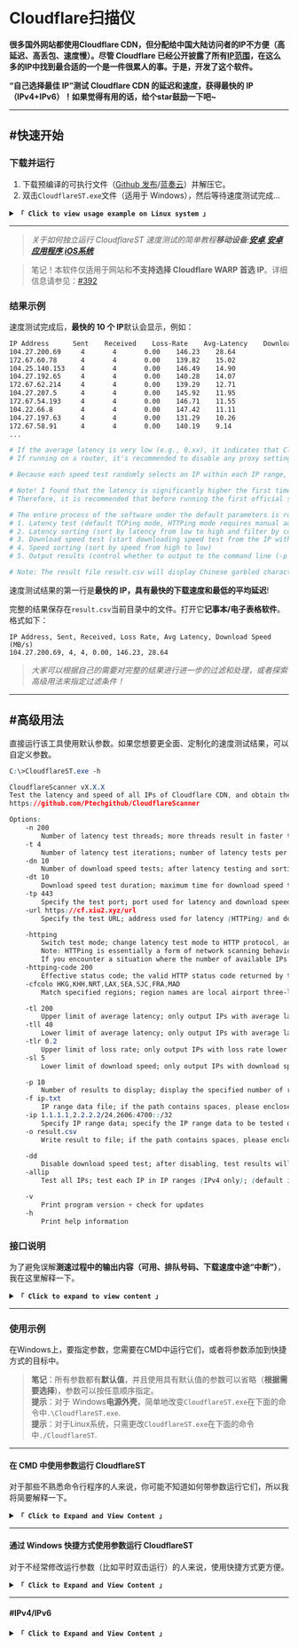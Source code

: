 # Cloudflare扫描仪

**很多国外网站都使用Cloudflare CDN，但分配给中国大陆访问者的IP不方便（高延迟、高丢包、速度慢）。尽管 Cloudflare 已经公开披露了所有[IP范围](https://www.cloudflare.com/ips/)，在这么多的IP中找到最合适的一个是一件很累人的事。于是，开发了这个软件。**

**“自己选择最佳 IP”测试 Cloudflare CDN 的延迟和速度，获得最快的 IP（IPv4+IPv6）！如果觉得有用的话，给个star鼓励一下吧~**

* * *

## #快速开始

### 下载并运行

1.  下载预编译的可执行文件（[Github 发布](https://github.com/Ptechgithub/CloudflareScanner/releases)/[蓝奏云](https://pan.lanpw.com/b0742hkxe)）并解压它。
2.  双击`CloudflareST.exe`文件（适用于 Windows），然后等待速度测试完成...

<details>
<summary><code><strong>「 Click to view usage example on Linux system 」</strong></code></summary>

* * *

以下命令仅用于演示目的。请拜访[**发布**](https://github.com/Ptechgithub/CloudflareScanner/releases)检查版本号和文件名。

```yaml
# If this is your first time using, it's recommended to create a new folder (skip this step for future updates)
mkdir CloudflareST

# Enter the folder (for future updates, just repeat the following download and extraction commands from here)
cd CloudflareST

# Download the CloudflareST compressed file (replace [version number] and [file name] in the URL according to your needs)
wget -N https://github.com/Ptechgithub/CloudflareScanner/releases/download/v2.2.5/CloudflareST_linux_amd64.tar.gz
# If you're downloading in a Chinese network environment, consider using one of these mirrors for acceleration:
# wget -N https://download.scholar.rr.nu/XIU2/CloudflareScanner/releases/download/v2.2.5/CloudflareST_linux_amd64.tar.gz
# wget -N https://ghproxy.cc/https://github.com/Ptechgithub/CloudflareScanner/releases/download/v2.2.5/CloudflareST_linux_amd64.tar.gz
# wget -N https://ghproxy.net/https://github.com/Ptechgithub/CloudflareScanner/releases/download/v2.2.5/CloudflareST_linux_amd64.tar.gz
# wget -N https://gh-proxy.com/https://github.com/Ptechgithub/CloudflareScanner/releases/download/v2.2.5/CloudflareST_linux_amd64.tar.gz
# wget -N https://mirror.ghproxy.com/https://github.com/Ptechgithub/CloudflareScanner/releases/download/v2.2.5/CloudflareST_linux_amd64.tar.gz
# If the download fails, try removing the -N parameter (if it's for an update, remember to delete the old compressed file beforehand: rm CloudflareST_linux_amd64.tar.gz)

# Extract (no need to delete old files, they will be overwritten directly; replace the file name according to your needs)
tar -zxf CloudflareST_linux_amd64.tar.gz

# Grant execute permission
chmod +x CloudflareST

# Run (without parameters)
./CloudflareST

# Run (example with parameters)
./CloudflareST -dd -tll 90
```

> 如果**平均延迟非常低**（例如 0.xx），表示 CloudflareST 是**使用代理**在速度测试期间。请先禁用代理软件再进行测试。
> 如果运行在**路由器**，建议禁用路由器内的任何代理设置（或从中排除 CloudflareST），否则速度测试结果可能会**不准确/无法使用**.

</details>

* * *

> _关于如何独立运行 CloudflareST 速度测试的简单教程**移动设备**:**[安卓](https://github.com/Ptechgithub/CloudflareScanner/discussions/61)**,**[安卓应用程序](https://github.com/xianshenglu/cloudflare-ip-tester-app)**,**[iOS系统](https://github.com/Ptechgithub/CloudflareScanner/discussions/321)**_

> 笔记！本软件仅适用于网站和**不支持选择 Cloudflare WARP 首选 IP**。详细信息请参见：[#392](https://github.com/Ptechgithub/CloudflareScanner/discussions/392)

### 结果示例

速度测试完成后，**最快的 10 个 IP**默认会显示，例如：

```bash
IP Address      Sent    Received    Loss-Rate    Avg-Latency    Download Speed (MB/s)
104.27.200.69     4       4       0.00    146.23    28.64
172.67.60.78      4       4       0.00    139.82    15.02
104.25.140.153    4       4       0.00    146.49    14.90
104.27.192.65     4       4       0.00    140.28    14.07
172.67.62.214     4       4       0.00    139.29    12.71
104.27.207.5      4       4       0.00    145.92    11.95
172.67.54.193     4       4       0.00    146.71    11.55
104.22.66.8       4       4       0.00    147.42    11.11
104.27.197.63     4       4       0.00    131.29    10.26
172.67.58.91      4       4       0.00    140.19    9.14
...

# If the average latency is very low (e.g., 0.xx), it indicates that CloudflareST is using a proxy during the speed test. Please disable the proxy software before testing again.
# If running on a router, it's recommended to disable any proxy settings within the router (or exclude CloudflareST from them), otherwise the speed test results may be inaccurate/unusable.

# Because each speed test randomly selects an IP within each IP range, the results of each test cannot be the same, which is normal!

# Note! I found that the latency is significantly higher the first time I run the test after booting up my computer (the same with manual TCPing). Subsequent tests are normal.
# Therefore, it is recommended that before running the first official speed test after booting up, randomly test a few IPs (you don't need to wait for the latency test to complete, just close it as soon as the progress bar moves).

# The entire process of the software under the default parameters is roughly as follows:
# 1. Latency test (default TCPing mode, HTTPing mode requires manual addition of parameters)
# 2. Latency sorting (sort by latency from low to high and filter by conditions; different loss rates will be sorted separately, so there may be some IPs with low latency but high loss rate sorted to the end)
# 3. Download speed test (start downloading speed test from the IP with the lowest latency in sequence, and stop after testing 10 IPs by default)
# 4. Speed sorting (sort by speed from high to low)
# 5. Output results (control whether to output to the command line (-p 0) or to a file (-o ""))

# Note: The result file result.csv will display Chinese garbled characters when opened with Microsoft Excel, which is normal. It displays normally in other spreadsheet software/notepad.
```

速度测试结果的第一行是**最快的 IP，具有最快的下载速度和最低的平均延迟**!

完整的结果保存在`result.csv`当前目录中的文件。打开它**记事本/电子表格软件**。格式如下：

    IP Address, Sent, Received, Loss Rate, Avg Latency, Download Speed (MB/s)
    104.27.200.69, 4, 4, 0.00, 146.23, 28.64

> _大家可以根据自己的需要对完整的结果进行进一步的过滤和处理，或者探索高级用法来指定过滤条件！_

* * *

## #高级用法

直接运行该工具使用默认参数。如果您想要更全面、定制化的速度测试结果，可以自定义参数。

```css
C:\>CloudflareST.exe -h

CloudflareScanner vX.X.X
Test the latency and speed of all IPs of Cloudflare CDN, and obtain the fastest IP (IPv4+IPv6)!
https://github.com/Ptechgithub/CloudflareScanner

Options:
    -n 200
        Number of latency test threads; more threads result in faster testing, but devices with weak performance (e.g., routers) should not set it too high; (default is 200, maximum is 1000)
    -t 4
        Number of latency test iterations; number of latency tests per single IP; (default is 4 times)
    -dn 10
        Number of download speed tests; after latency testing and sorting, the number of IPs to be speed tested from the lowest latency; (default is 10)
    -dt 10
        Download speed test duration; maximum time for download speed test per single IP, cannot be too short; (default is 10 seconds)
    -tp 443
        Specify the test port; port used for latency and download speed tests; (default is port 443)
    -url https://cf.xiu2.xyz/url
        Specify the test URL; address used for latency (HTTPing) and download speed tests, default address is not guaranteed to be available, self-hosting is recommended;

    -httping
        Switch test mode; change latency test mode to HTTP protocol, and set the test address to the one specified by [-url] parameter; (default is TCPing)
        Note: HTTPing is essentially a form of network scanning behavior, so if you're running it on a server, you need to reduce concurrency (-n), otherwise some strict vendors may suspend service.
        If you encounter a situation where the number of available IPs for HTTPing decreases over time or even becomes 0, but then recovers after a while, it may also be because the operator or Cloudflare CDN thinks you are performing network scanning and triggers a temporary restriction mechanism, so it will recover after a while. It is recommended to reduce concurrency (-n) to reduce the occurrence of this situation.
    -httping-code 200
        Effective status code; the valid HTTP status code returned by the web page during HTTPing latency test, only one; (default is 200 301 302)
    -cfcolo HKG,KHH,NRT,LAX,SEA,SJC,FRA,MAD
        Match specified regions; region names are local airport three-letter codes, separated by commas, lowercase, support Cloudflare, AWS CloudFront, only available in HTTPing mode; (default is all regions)

    -tl 200
        Upper limit of average latency; only output IPs with average latency lower than the specified value, upper and lower limit conditions can be used together; (default is 9999 ms)
    -tll 40
        Lower limit of average latency; only output IPs with average latency higher than the specified value; (default is 0 ms)
    -tlr 0.2
        Upper limit of loss rate; only output IPs with loss rate lower than/equal to the specified value, range is 0.00~1.00, 0 filters out any IP with loss; (default is 1.00)
    -sl 5
        Lower limit of download speed; only output IPs with download speed higher than the specified value, testing will stop after reaching the specified number [-dn]; (default is 0.00 MB/s)

    -p 10
        Number of results to display; display the specified number of results directly after testing, 0 will exit without displaying results; (default is 10)
    -f ip.txt
        IP range data file; if the path contains spaces, please enclose it in quotes; support other CDN IP ranges; (default is ip.txt)
    -ip 1.1.1.1,2.2.2.2/24,2606:4700::/32
        Specify IP range data; specify the IP range data to be tested directly through parameters, separated by commas; (default is empty)
    -o result.csv
        Write result to file; if the path contains spaces, please enclose it in quotes; empty value will not write to file [-o ""]; (default is result.csv)

    -dd
        Disable download speed test; after disabling, test results will be sorted by latency (default is sorted by download speed); (default is enabled)
    -allip
        Test all IPs; test each IP in IP ranges (IPv4 only); (default is randomly test one IP per /24 range)

    -v
        Print program version + check for updates
    -h
        Print help information
```

### 接口说明

为了避免误解**测速过程中的输出内容（可用、排队号码、下载速度中途“中断”）**，我在这里解释一下。

<details>
<summary><code><strong>「 Click to expand to view content 」</strong></code></summary>

* * *

> 示例添加了常用参数，分别是：`-ttl 40 -tl 150 -sl 1 -dn 5`，最终输出结果如下：

```bash
# XIU2/CloudflareScanner vX.X.X

Delay testing started (mode: TCP, port: 443, range: 40 ~ 150 ms, loss: 1.00)
321 / 321 [----------------------------------------------------------------------------------] Available: 30
Download speed testing started (lower limit: 1.00 MB/s, quantity: 5, queue: 10)
3 / 5 [---------------------------------------------------------↗---------------------------]
IP Address        Sent    Received    Loss Rate    Avg Latency    Download Speed (MB/s)
XXX.XXX.XXX.XXX   4       4           0.00         83.32          3.66
XXX.XXX.XXX.XXX   4       4           0.00         107.81         2.49
XXX.XXX.XXX.XXX   4       3           0.25         149.59         1.04

Complete test results have been written to the result.csv file, which can be viewed using Notepad/spreadsheet software.
Press Enter or Ctrl+C to exit.
```

* * *

> 对于那些刚接触 CloudflareST 的人来说，他们可能会感到困惑：**“原本有30个可用IP用于延迟测试，为什么现在只剩下3个了？”**下载速度测试中的队列是什么意思？我也需要排队等待下载速度测试吗？

CloudflareST 首先进行延迟测试。在此过程中，右侧进度条会显示实时可用IP数量（`Available: 30`）。但请注意，此可用数字指的是**已通过测试且未超时的 IP 数量**，无论延迟上限和下限或丢包情况如何。时延测试完成后，由于规定了时延上下限和丢包的具体条件，因此只需`10`过滤后保留IP（表示下载速度测试队列为`10`).

在上面的例子中，从`321`仅 IP`30`IP 通过了延迟测试，没有超时。然后，根据延迟上下限进行过滤后（`40 ~ 150 ms`）和丢包限制，仅`10`符合要求的 IP 保留。如果您禁用下载速度测试`-dd`，那么这些`10`IP将直接输出。但本例中并没有禁用下载速度测试，因此软件会继续对这些进行下载速度测试。`10`IP（`Queue: 10`).

> 由于下载速度测试是单线程的，并且是逐个依次测试IP，因此等待下载速度测试的IP数量称为`Queue`.

* * *

> 您可能已经注意到，**即使您指定查找 5 个满足下载速度条件的 IP，为什么该过程“终止”只有 3 个？**

在下载速度测试进度条中，`3 / 5`表明`3`满足下载速度下限条件（即下载速度超过`1 MB/s`）已被发现，同时`5`表示您请求查找`5`满足此条件的 IP（`-dn 5`).

> 此外，请注意，如果您指定`-dn`大于下载速度测试队列，例如，如果只有`4`延迟测试后保留 IP，然后是后面的数字`/`在下载速度测试进度条中将会`4`，就像下载速度测试队列一样，而不是`5`你指定了`-dn`.

测试完这些的下载速度后`10`仅 IP`3`发现IP下载速度超过`1 MB/s`，而剩余的`7`IP 不符合标准。

因此，并不是这样的`“the test terminates every time without reaching 5”`，而是对所有 IP 进行下载速度测试，但仅`3`符合标准。

* * *

如果您不想遇到测试完所有IP后只有少数IP符合条件的情况，您可以**降低下载速度上限参数`-sl`**或将其删除。

因为只要`-sl`指定参数后，测试将继续，直到`-dn`数量（默认10个IP）已达到，或测试所有IP。去除`-sl`并添加`-dn 20`参数只会测试延迟最低的前 20 个 IP 的延迟，然后停止，以节省时间。

* * *

此外，如果队列中的所有 IP 都已进行下载速度测试，但没有一个符合下载速度标准，则**直接输出队列中所有IP的下载速度测试结果**。这样，您就可以看到这些 IP 的下载速度并了解它们的表现。然后，**尝试降低`-sl`适当地再试一次**.

同样，关于延迟测试，这两个值`Available: 30`和`Queue: 10`还可以帮助您确定您设置的延迟条件是否过于严格。如果你有很多可用的IP，但是经过过滤条件后，只剩下2个或3个，那么很明显你需要**降低预期的延迟/丢包情况**.

这两种机制，其中一种通知您**延迟和丢包情况**，另一个关于**下载速度条件**，帮助您确定您的设置是否合适。

</details>

* * *

### 使用示例

在Windows上，要指定参数，您需要在CMD中运行它们，或者将参数添加到快捷方式的目标中。

> **笔记**：所有参数都有**默认值**，并且使用具有默认值的参数可以省略（**根据需要选择**)，参数可以按任意顺序指定。  
> **提示**：对于 Windows**电源外壳**，简单地改变`CloudflareST.exe`在下面的命令中`.\CloudflareST.exe`.  
> **提示**：对于Linux系统，只需更改`CloudflareST.exe`在下面的命令中`./CloudflareST`.

* * *

#### 在 CMD 中使用参数运行 CloudflareST

对于那些不熟悉命令行程序的人来说，你可能不知道如何带参数运行它们，所以我将简要解释一下。

<details>
<summary><code><strong>「 Click to Expand and View Content 」</strong></code></summary>

* * *

许多人在运行 CloudflareST 时遇到错误**绝对路径**在命令中。这是因为默认`-f ip.txt`参数使用的是相对路径，所以需要指定绝对路径`ip.txt`。但是，这可能很麻烦，因此建议使用以下命令在其程序目录中运行 CloudflareST**相对路径**:

**方法一**:

1.  打开CloudflareST所在目录。
2.  右键单击空白处并选择**\[在这里打开命令窗口]**从上下文菜单中按<kbd>Shift + 右键单击</kbd>，这将使用当前目录打开 CMD。
3.  输入带有参数的命令，例如：`CloudflareST.exe -tll 50 -tl 200`运行程序。

**方法2**:

1.  打开CloudflareST所在目录。
2.  直接输入`cmd`在文件夹的地址栏中输入并按 Enter 键，以当前目录打开 CMD。
3.  输入带有参数的命令，例如：`CloudflareST.exe -tll 50 -tl 200`运行程序。

> 当然，你也可以打开任意CMD窗口，然后输入如下命令`cd /d "D:\Program Files\CloudflareST"`进入程序目录。

> **提示**: 如果你正在使用**电源外壳**，简单地改变`CloudflareST.exe`在命令中`.\CloudflareST.exe`.

</details>

* * *

#### 通过 Windows 快捷方式使用参数运行 CloudflareST

对于不经常修改运行参数（比如平时双击运行）的人来说，使用快捷方式更方便。

<details>
<summary><code><strong>「 Click to Expand and View Content 」</strong></code></summary>

* * *

右键单击`CloudflareST.exe`文件 -**\[创建快捷方式]**，然后右键单击创建的快捷方式 -**\[特性]**，并修改其**目标**:

```bash
# If you don't want to output a result file, please add -o " ", where the quotes contain a space (omitting the space will cause this parameter to be omitted).
D:\ABC\CloudflareST\CloudflareST.exe -n 500 -t 4 -dn 20 -dt 5 -o " "

# If the file path contains quotes, then the startup parameters need to be placed outside the quotes. Remember to have a space between the quotes and the -.
"D:\Program Files\CloudflareST\CloudflareST.exe" -n 500 -t 4 -dn 20 -dt 5 -o " "

# Note! The starting location of the shortcut cannot be empty, otherwise, it will not find the ip.txt file due to the absolute path.
```

</details>

* * *

#### #IPv4/IPv6

<details>
<summary><code><strong>「 Click to Expand and View Content 」</strong></code></summary>

* * *

```bash
# Specify the built-in IPv4 data file to test these IPv4 addresses (the -f parameter defaults to ip.txt, so it can be omitted)
CloudflareST.exe -f ip.txt

# Specify the built-in IPv6 data file to test these IPv6 addresses
# Additionally, starting from version 2.1.0, CloudflareST supports testing IPv4+IPv6 addresses together and removes the -ipv6 parameter. Therefore, one file can contain both IPv4+IPv6 addresses.
CloudflareST.exe -f ipv6.txt

# You can also directly specify the IPs to be tested through parameters
CloudflareST.exe -ip 1.1.1.1,2606:4700::/32
```

测试 IPv6 时，您可能会注意到每次测试的数量都不同。原因解释如下：[#120](https://github.com/Ptechgithub/CloudflareScanner/issues/120)  
因为 IPv6 地址太多（数十亿），而且绝大多数 IP 范围都没有使用，所以我只扫描了一部分可用的 IPv6 范围并将其写入`ipv6.txt`文件。如果您有兴趣，可以自行扫描并修改。 ASN数据来源来自：[BGP.和.net](https://bgp.he.net/AS13335#_prefixes6)

* * *

#### #HTTP处理

<details>
<summary><code><strong>「 Click to Expand and View Content 」</strong></code></summary>

* * *

目前有两种延迟测试模式，**TCP协议和HTTP协议**.  
TCP协议速度更快，消耗的资源更少，超时时间为1秒，这是默认模式。  
HTTP协议适合快速测试某个域名是否指向某个IP以及是否可以访问。超时设置为 2 秒。  
对于同一个IP，各个协议得到的时延一般遵循这样的顺序：**ICMP &lt; TCP &lt; HTTP**，HTTP 对网络波动（例如丢包）更加敏感。

> 注意：HTTPing 本质上是一种形式**网络扫描**行为。因此，如果您在服务器上运行它，您需要**减少并发**(`-n`），否则，您可能会被一些严格的提供商暂停。如果您遇到 HTTPing 过程中可用 IP 数量减少，甚至变成 0，但过一段时间又恢复的情况，可能是由于**临时限制机制**由 ISP 或 Cloudflare CDN 触发，将您的活动视为网络扫描。在这种情况下，通常会在一段时间后恢复。建议**减少并发**(`-n`）以减少此类情况的发生。

> 此外，该软件的 HTTPing 仅检索**响应头**并且不检索正文内容（意味着URL文件大小不会影响HTTPing测试，但如果您还想进行下载速度测试，则需要一个大文件）。它类似于curl -i 功能。

```bash
# Simply add the -httping parameter to switch to HTTP protocol latency testing mode
CloudflareST.exe -httping

# The software determines availability based on the effective HTTP status code returned when accessing the webpage (of course, timeouts are also counted). By default, the software considers 200, 301, and 302 HTTP status codes as valid. You can manually specify the HTTP status code you consider valid, but only one can be specified (you need to confirm in advance which status code the test address will return under normal circumstances).
CloudflareST.exe -httping -httping-code 200

# Use the -url parameter to specify the HTTPing test address (it can be any webpage URL, not limited to specific file addresses)
CloudflareST.exe -httping -url https://cf.xiu2.xyz/url
# If you want to HTTPing test other websites/CDNs, specify an address that uses that website/CDN (because the software defaults to Cloudflare's address, it can only be used to test Cloudflare's IPs)

# Note: If the test address is using the HTTP protocol, remember to add -tp 80 (this parameter will affect the port used during latency testing/download speed testing)
# Similarly, if you want to test port 80, you also need to add the -url parameter to specify an address with the http:// protocol (and this address should not be forcibly redirected to HTTPS). If it is a port other than 80 or 443, you need to make sure that the download speed test address supports access through that port.
CloudflareST.exe -httping -tp 80 -url http://cdn.cloudflare.steamstatic.com/steam/apps/5952/movie_max.webm
```

</details>

* * *

#### #匹配指定地区(colo 机场三字码)

<details>
<summary><code><strong>「 点击展开 查看内容 」</strong></code></summary>

* * *

```bash
# 该功能支持 Cloudflare CDN、AWS CloudFront CDN，且这两个 CDN 的机场三字码是通用的
# 注意：如果你要用于筛选 AWS CloudFront CDN 地区，那么要通过 -url 参数指定一个使用该 CDN 的地址（因为软件默认地址是 Cloudflare 的）

# 指定地区名后，延迟测速后得到的结果就都是指定地区的 IP 了（也可以继续进行下载测速）
# 节点地区名为当地 机场三字码，指定多个时用英文逗号分隔，v2.2.3 版本后支持小写

CloudflareST.exe -cfcolo HKG,KHH,NRT,LAX,SEA,SJC,FRA,MAD

# 注意，该参数只有在 HTTPing 延迟测速模式下才可用（因为要访问网页来获得）
```

> 两个 CDN 机场三字码通用，因此各地区名可见：[HTTPS://呜呜呜.cloud flare status.com/](https://www.cloudflarestatus.com/)

</details>

* * *

#### #文件相对/绝对路径

<details>
<summary><code><strong>「 点击展开 查看内容 」</strong></code></summary>

* * *

```bash
# 指定 IPv4 数据文件，不显示结果直接退出，输出结果到文件（-p 值为 0）
CloudflareST.exe -f 1.txt -p 0 -dd

# 指定 IPv4 数据文件，不输出结果到文件，直接显示结果（-p 值为 10 条，-o 值为空但引号不能少）
CloudflareST.exe -f 2.txt -o "" -p 10 -dd

# 指定 IPv4 数据文件 及 输出结果到文件（相对路径，即当前目录下，如含空格请加上引号）
CloudflareST.exe -f 3.txt -o result.txt -dd


# 指定 IPv4 数据文件 及 输出结果到文件（相对路径，即当前目录内的 abc 文件夹下，如含空格请加上引号）
# Linux（CloudflareST 程序所在目录内的 abc 文件夹下）
./CloudflareST -f abc/3.txt -o abc/result.txt -dd

# Windows（注意是反斜杠）
CloudflareST.exe -f abc\3.txt -o abc\result.txt -dd


# 指定 IPv4 数据文件 及 输出结果到文件（绝对路径，即 C:\abc\ 目录下，如含空格请加上引号）
# Linux（/abc/ 目录下）
./CloudflareST -f /abc/4.txt -o /abc/result.csv -dd

# Windows（注意是反斜杠）
CloudflareST.exe -f C:\abc\4.txt -o C:\abc\result.csv -dd


# 如果要以【绝对路径】运行 CloudflareST，那么 -f / -o 参数中的文件名也必须是【绝对路径】，否则会报错找不到文件！
# Linux（/abc/ 目录下）
/abc/CloudflareST -f /abc/4.txt -o /abc/result.csv -dd

# Windows（注意是反斜杠）
C:\abc\CloudflareST.exe -f C:\abc\4.txt -o C:\abc\result.csv -dd
```

</details>

* * *

#### #测速其他端口

<details>
<summary><code><strong>「 点击展开 查看内容 」</strong></code></summary>

* * *

```bash
# 如果你想要测速非默认 443 的其他端口，则需要通过 -tp 参数指定（该参数会影响 延迟测速/下载测速 时使用的端口）

# 如果要延迟测速 80 端口+下载测速（如果 -dd 禁用了下载测速则不需要），那么还需要指定 http:// 协议的下载测速地址才行（且该地址不会强制重定向至 HTTPS，因为那样就变成 443 端口了）
CloudflareST.exe -tp 80 -url http://cdn.cloudflare.steamstatic.com/steam/apps/5952/movie_max.webm

# 如果是非 80 443 的其他端口，那么需要确定你使用的下载测速地址是否支持通过该非标端口访问。
```

</details>

* * *

#### #自定义测速地址

<details>
<summary><code><strong>「 点击展开 查看内容 」</strong></code></summary>

* * *

```bash
# 该参数适用于下载测速 及 HTTP 协议的延迟测速，对于后者该地址可以是任意网页 URL（不局限于具体文件地址）

# 地址要求：可以直接下载、文件大小超过 200MB、用的是 Cloudflare CDN
CloudflareST.exe -url https://cf.xiu2.xyz/url

# 注意：如果测速地址为 HTTP 协议（该地址不能强制重定向至 HTTPS），记得加上 -tp 80（这个参数会影响 延迟测速/下载测速 时使用的端口），如果是非 80 443 端口，那么需要确定下载测速地址是否支持通过该端口访问。
CloudflareST.exe -tp 80 -url http://cdn.cloudflare.steamstatic.com/steam/apps/5952/movie_max.webm
```

</details>

* * *

#### #自定义测速条件（指定 延迟/丢包/下载速度 的目标范围）

<details>
<summary><code><strong>「 点击展开 查看内容 」</strong></code></summary>

* * *

> 注意：延迟测速进度条右边的**可用数量**，仅指延迟测速过程中**未超时的 IP 数量**，和延迟上下限条件无关。

-   仅指定**[平均延迟上限]**条件

```bash
# 平均延迟上限：200 ms，下载速度下限：0 MB/s
# 即找到平均延迟低于 200 ms 的 IP，然后再按延迟从低到高进行 10 次下载测速
CloudflareST.exe -tl 200
```

> 如果**没有找到一个满足延迟**条件的 IP，那么不会输出任何内容。

* * *

-   仅指定**[平均延迟上限]**条件，且**只延迟测速，不下载测速**

```bash
# 平均延迟上限：200 ms，下载速度下限：0 MB/s，数量：不知道多少 个
# 即只输出低于 200ms 的 IP，且不再下载测速（因为不再下载测速，所以 -dn 参数就无效了）
CloudflareST.exe -tl 200 -dd
```

-   仅指定**[丢包几率上限]**条件

```bash
# 丢包几率上限：0.25
# 即找到丢包率低于等于 0.25 的 IP，范围 0.00~1.00，如果 -tlr 0 则代表过滤掉任何丢包的 IP
CloudflareST.exe -tlr 0.25
```

* * *

-   仅指定**[下载速度下限]**条件

```bash
# 平均延迟上限：9999 ms，下载速度下限：5 MB/s，数量：10 个（可选）
# 即需要找到 10 个平均延迟低于 9999 ms 且下载速度高于 5 MB/s 的 IP 才会停止测速
CloudflareST.exe -sl 5 -dn 10
```

> 如果**没有找到一个满足速度**条件的 IP，那么会**忽略条件输出所有 IP 测速结果**（方便你下次测速时调整条件）。

> 没有指定平均延迟上限时，如果一直**凑不够**满足条件的 IP 数量，就会**一直测速**下去。  
> 所以建议**同时指定[下载速度下限]+[平均延迟上限]**，这样测速到指定延迟上限还没凑够数量，就会终止测速。

* * *

-   同时指定**[平均延迟上限]+[下载速度下限]**条件

```bash
# 平均延迟上限、下载速度下限均支持小数（如 -sl 0.5）
# 平均延迟上限：200 ms，下载速度下限：5.6 MB/s，数量：10 个（可选）
# 即需要找到 10 个平均延迟低于 200 ms 且下载速度高于 5 .6MB/s 的 IP 才会停止测速
CloudflareST.exe -tl 200 -sl 5.6 -dn 10
```

> 如果**没有找到一个满足延迟**条件的 IP，那么不会输出任何内容。  
> 如果**没有找到一个满足速度**条件的 IP，那么会忽略条件输出所有 IP 测速结果（方便你下次测速时调整条件）。  
> 所以建议先不指定条件测速一遍，看看平均延迟和下载速度大概在什么范围，避免指定条件**过低/过高**！

> 因为 Cloudflare 公开的 IP 段是**回源 IP+任播 IP**，而**回源 IP**是无法使用的，所以下载测速是 0.00。  
> 运行时可以加上`-sl 0.01`（下载速度下限），过滤掉**回源 IP**（下载测速低于 0.01MB/s 的结果）。

</details>

* * *

#### #单独对一个或多个 IP 测速

<details>
<summary><code><strong>「 点击展开 查看内容 」</strong></code></summary>

* * *

**方式 一**：
直接通过参数指定要测速的 IP 段数据。

```bash
# 先进入 CloudflareST 所在目录，然后运行：
# Windows 系统（在 CMD 中运行）
CloudflareST.exe -ip 1.1.1.1,2.2.2.2/24,2606:4700::/32

# Linux 系统
./CloudflareST -ip 1.1.1.1,2.2.2.2/24,2606:4700::/32
```

* * *

**方式 二**：
或者把这些 IP 按如下格式写入到任意文本文件中，例如：`1.txt`

    1.1.1.1
    1.1.1.200
    1.0.0.1/24
    2606:4700::/32

> 单个 IP 的话可以省略`/32`子网掩码了（即`1.1.1.1`等同于`1.1.1.1/32`）。  
> 子网掩码`/24`指的是这个 IP 最后一段，即`1.0.0.1~1.0.0.255`。

然后运行 CloudflareST 时加上启动参数`-f 1.txt`来指定 IP 段数据文件。

```bash
# 先进入 CloudflareST 所在目录，然后运行：
# Windows 系统（在 CMD 中运行）
CloudflareST.exe -f 1.txt

# Linux 系统
./CloudflareST -f 1.txt

# 对于 1.0.0.1/24 这样的 IP 段只会随机最后一段（1.0.0.1~255），如果要测速该 IP 段中的所有 IP，请加上 -allip 参数。
```

</details>

* * *

#### #一劳永逸加速所有使用 Cloudflare CDN 的网站（不需要再一个个添加域名到 Hosts 了）

我以前说过，开发该软件项目的目的就是为了通过**改 Hosts 的方式来加速访问使用 Cloudflare CDN 的网站**。

但就如[**#8**](https://github.com/Ptechgithub/CloudflareScanner/issues/8)所说，一个个添加域名到 Hosts 实在**太麻烦**了，于是我就找到了个**一劳永逸**的办法！可以看这个[**还在一个个添加 Hosts？完美本地加速所有使用 Cloudflare CDN 的网站方法来了！**](https://github.com/Ptechgithub/CloudflareScanner/discussions/71)和另一个[依靠本地 DNS 服务来修改域名解析 IP 为自选 IP](https://github.com/Ptechgithub/CloudflareScanner/discussions/317)的教程。

* * *

## 手动编译

<details>
<summary><code><strong>「 Click to expand to view content 」</strong></code></summary>

* * *

为了方便，我是在编译的时候将版本号写入代码中的 version 变量，因此你手动编译时，需要像下面这样在`go build`命令后面加上`-ldflags`参数来指定版本号：

```bash
go build -ldflags "-s -w -X main.version=v2.3.3"
# 在 CloudflareScanner 目录中通过命令行（例如 CMD、Bat 脚本）运行该命令，即可编译一个可在和当前设备同样系统、位数、架构的环境下运行的二进制程序（Go 会自动检测你的系统位数、架构）且版本号为 v2.3.3
```

如果想要在 Windows 64位系统下编译**其他系统、架构、位数**，那么需要指定**GOOS**和**GOARCH**变量。

例如在 Windows 系统下编译一个适用于**Linux 系统 amd 架构 64 位**的二进制程序：

```bat
SET GOOS=linux
SET GOARCH=amd64
go build -ldflags "-s -w -X main.version=v2.3.3"
```

例如在 Linux 系统下编译一个适用于**Windows 系统 amd 架构 32 位**的二进制程序：

```bash
GOOS=windows
GOARCH=386
go build -ldflags "-s -w -X main.version=v2.3.3"
```

> 可以运行`go tool dist list`来查看当前 Go 版本支持编译哪些组合。

* * *

当然，为了方便批量编译，我会专门指定一个变量为版本号，后续编译直接调用该版本号变量即可。  
同时，批量编译的话，还需要分开放到不同文件夹才行（或者文件名不同），需要加上`-o`参数指定。

```bat
:: Windows 系统下是这样：
SET version=v2.3.3
SET GOOS=linux
SET GOARCH=amd64
go build -o Releases\CloudflareST_linux_amd64\CloudflareST -ldflags "-s -w -X main.version=%version%"
```

```bash
# Linux 系统下是这样：
version=v2.3.3
GOOS=windows
GOARCH=386
go build -o Releases/CloudflareST_windows_386/CloudflareST.exe -ldflags "-s -w -X main.version=${version}"
```

</details>

* * *

## 执照

GPL-3.0 许可证。

